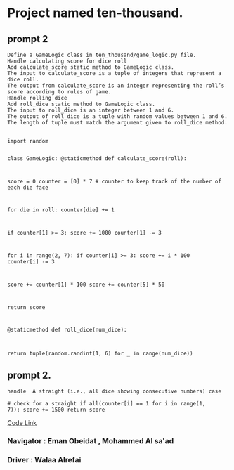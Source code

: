 # Project named ten-thousand.

## prompt 2

    Define a GameLogic class in ten_thousand/game_logic.py file.
    Handle calculating score for dice roll
    Add calculate_score static method to GameLogic class.
    The input to calculate_score is a tuple of integers that represent a dice roll.
    The output from calculate_score is an integer representing the roll’s score according to rules of game.
    Handle rolling dice
    Add roll_dice static method to GameLogic class.
    The input to roll_dice is an integer between 1 and 6.
    The output of roll_dice is a tuple with random values between 1 and 6.
    The length of tuple must match the argument given to roll_dice method.



<code>
import random

class GameLogic:
    @staticmethod
   def calculate_score(roll):

   score = 0
        counter = [0] * 7  # counter to keep track of the number of each die face
        
  for die in roll:
            counter[die] += 1

  if counter[1] >= 3:
            score += 1000
            counter[1] -= 3
        
  for i in range(2, 7):
            if counter[i] >= 3:
                score += i * 100
                counter[i] -= 3
        
   score += counter[1] * 100
   score += counter[5] * 50
        
   return score

   @staticmethod
    def roll_dice(num_dice):

   return tuple(random.randint(1, 6) for _ in range(num_dice))
</code>





## prompt 2.

    handle  A straight (i.e., all dice showing consecutive numbers) case


<code># check for a straight
        if all(counter[i] == 1 for i in range(1, 7)):
            score += 1500
            return score</code>


[Code Link](ten_thousand/game_logic.py)

### Navigator : Eman Obeidat , Mohammed Al sa'ad
### Driver : Walaa Alrefai 











